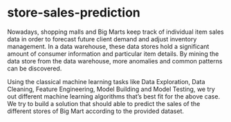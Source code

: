 # store-sales-prediction

Nowadays, shopping malls and Big Marts keep track of individual item sales data in
order to forecast future client demand and adjust inventory management. In a data
warehouse, these data stores hold a significant amount of consumer information and
particular item details. By mining the data store from the data warehouse, more
anomalies and common patterns can be discovered.

Using the classical machine learning tasks like Data Exploration, Data Cleaning,
Feature Engineering, Model Building and Model Testing, we try out different machine
learning algorithms that’s best fit for the above case. We try to build a solution that should able to predict the sales of the
different stores of Big Mart according to the provided dataset.
